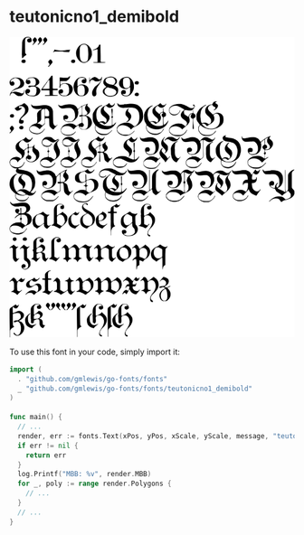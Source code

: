 # teutonicno1_demibold

![teutonicno1_demibold](teutonicno1_demibold.png)

To use this font in your code, simply import it:

```go
import (
  . "github.com/gmlewis/go-fonts/fonts"
  _ "github.com/gmlewis/go-fonts/fonts/teutonicno1_demibold"
)

func main() {
  // ...
  render, err := fonts.Text(xPos, yPos, xScale, yScale, message, "teutonicno1_demibold", Center)
  if err != nil {
    return err
  }
  log.Printf("MBB: %v", render.MBB)
  for _, poly := range render.Polygons {
    // ...
  }
  // ...
}
```
